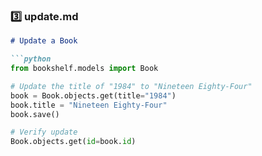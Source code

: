 ### **3️⃣ update.md**

```markdown
# Update a Book

```python
from bookshelf.models import Book

# Update the title of "1984" to "Nineteen Eighty-Four"
book = Book.objects.get(title="1984")
book.title = "Nineteen Eighty-Four"
book.save()

# Verify update
Book.objects.get(id=book.id)